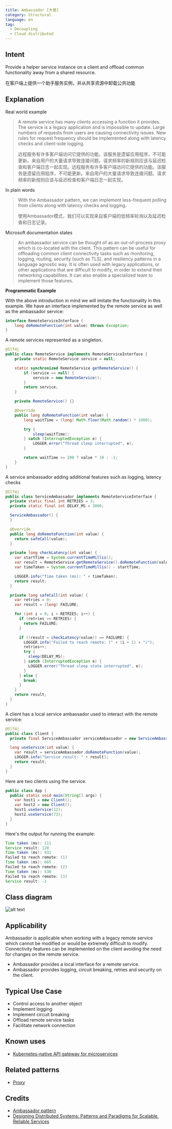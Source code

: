 ```yaml
---
title: Ambassador [大使]
category: Structural
language: en
tag:
  - Decoupling
  - Cloud distributed
---
```


## Intent

Provide a helper service instance on a client and offload common functionality away from a shared resource.

在客户端上提供一个助手服务实例，并从共享资源中卸载公共功能
## Explanation

Real world example

> A remote service has many clients accessing a function it provides. The service is a legacy application and is 
> impossible to update. Large numbers of requests from users are causing connectivity issues. New rules for request 
> frequency should be implemented along with latency checks and client-side logging.
> 
> 远程服务有许多客户端访问它提供的功能。该服务是遗留应用程序，不可能更新。来自用户的大量请求导致连接问题。请求频率的新规则应该与延迟检查和客户端日志一起实现。远程服务有许多客户端访问它提供的功能。该服务是遗留应用程序，不可能更新。来自用户的大量请求导致连接问题。请求频率的新规则应该与延迟检查和客户端日志一起实现。

In plain words

> With the Ambassador pattern, we can implement less-frequent polling from clients along with latency checks and 
> logging.
> 
> 使用Ambassador模式，我们可以实现来自客户端的低频率轮询以及延迟检查和日志记录。

Microsoft documentation states

> An ambassador service can be thought of as an out-of-process proxy which is co-located with the client. This pattern 
> can be useful for offloading common client connectivity tasks such as monitoring, logging, routing, 
> security (such as TLS), and resiliency patterns in a language agnostic way. It is often used with legacy applications, 
> or other applications that are difficult to modify, in order to extend their networking capabilities. It can also 
> enable a specialized team to implement those features.

**Programmatic Example**

With the above introduction in mind we will imitate the functionality in this example. We have an interface implemented 
by the remote service as well as the ambassador service:

```java
interface RemoteServiceInterface {
    long doRemoteFunction(int value) throws Exception;
}
```

A remote services represented as a singleton.

```java
@Slf4j
public class RemoteService implements RemoteServiceInterface {
    private static RemoteService service = null;

    static synchronized RemoteService getRemoteService() {
        if (service == null) {
            service = new RemoteService();
        }
        return service;
    }

    private RemoteService() {}

    @Override
    public long doRemoteFunction(int value) {
        long waitTime = (long) Math.floor(Math.random() * 1000);

        try {
            sleep(waitTime);
        } catch (InterruptedException e) {
            LOGGER.error("Thread sleep interrupted", e);
        }

        return waitTime >= 200 ? value * 10 : -1;
    }
}
```

A service ambassador adding additional features such as logging, latency checks

```java
@Slf4j
public class ServiceAmbassador implements RemoteServiceInterface {
  private static final int RETRIES = 3;
  private static final int DELAY_MS = 3000;

  ServiceAmbassador() {
  }

  @Override
  public long doRemoteFunction(int value) {
    return safeCall(value);
  }

  private long checkLatency(int value) {
    var startTime = System.currentTimeMillis();
    var result = RemoteService.getRemoteService().doRemoteFunction(value);
    var timeTaken = System.currentTimeMillis() - startTime;

    LOGGER.info("Time taken (ms): " + timeTaken);
    return result;
  }

  private long safeCall(int value) {
    var retries = 0;
    var result = (long) FAILURE;

    for (int i = 0; i < RETRIES; i++) {
      if (retries >= RETRIES) {
        return FAILURE;
      }

      if ((result = checkLatency(value)) == FAILURE) {
        LOGGER.info("Failed to reach remote: (" + (i + 1) + ")");
        retries++;
        try {
          sleep(DELAY_MS);
        } catch (InterruptedException e) {
          LOGGER.error("Thread sleep state interrupted", e);
        }
      } else {
        break;
      }
    }
    return result;
  }
}
```

A client has a local service ambassador used to interact with the remote service:

```java
@Slf4j
public class Client {
  private final ServiceAmbassador serviceAmbassador = new ServiceAmbassador();

  long useService(int value) {
    var result = serviceAmbassador.doRemoteFunction(value);
    LOGGER.info("Service result: " + result);
    return result;
  }
}
```

Here are two clients using the service.

```java
public class App {
  public static void main(String[] args) {
    var host1 = new Client();
    var host2 = new Client();
    host1.useService(12);
    host2.useService(73);
  }
}
```

Here's the output for running the example:

```java
Time taken (ms): 111
Service result: 120
Time taken (ms): 931
Failed to reach remote: (1)
Time taken (ms): 665
Failed to reach remote: (2)
Time taken (ms): 538
Failed to reach remote: (3)
Service result: -1
```

## Class diagram

![alt text](./etc/ambassador.urm.png "Ambassador class diagram")

## Applicability

Ambassador is applicable when working with a legacy remote service which cannot be modified or would be extremely 
difficult to modify. Connectivity features can be implemented on the client avoiding the need for changes on the remote 
service.

* Ambassador provides a local interface for a remote service.
* Ambassador provides logging, circuit breaking, retries and security on the client.

## Typical Use Case

* Control access to another object
* Implement logging
* Implement circuit breaking
* Offload remote service tasks
* Facilitate network connection

## Known uses

* [Kubernetes-native API gateway for microservices](https://github.com/datawire/ambassador)

## Related patterns

* [Proxy](https://java-design-patterns.com/patterns/proxy/)

## Credits

* [Ambassador pattern](https://docs.microsoft.com/en-us/azure/architecture/patterns/ambassador)
* [Designing Distributed Systems: Patterns and Paradigms for Scalable, Reliable Services](https://www.amazon.com/s?k=designing+distributed+systems&sprefix=designing+distri%2Caps%2C156&linkCode=ll2&tag=javadesignpat-20&linkId=a12581e625462f9038557b01794e5341&language=en_US&ref_=as_li_ss_tl)
